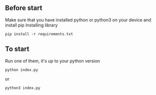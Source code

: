 ## Before start

Make sure that you have installed python or python3 on your device and install pip
Installing library

```
pip install -r requirements.txt
```

## To start

Run one of them, it's up to your python version

```
python index.py
```

or

```
python3 index.py
```
